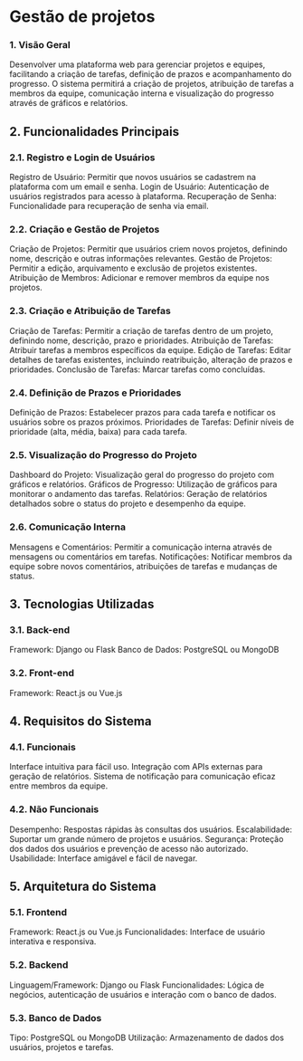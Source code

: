 # Gestão de projetos

### 1. Visão Geral

Desenvolver uma plataforma web para gerenciar projetos e equipes, facilitando a criação de tarefas, definição de prazos e acompanhamento do progresso. O sistema permitirá a criação de projetos, atribuição de tarefas a membros da equipe, comunicação interna e visualização do progresso através de gráficos e relatórios.

## 2. Funcionalidades Principais
### 2.1. Registro e Login de Usuários
Registro de Usuário: Permitir que novos usuários se cadastrem na plataforma com um email e senha.
Login de Usuário: Autenticação de usuários registrados para acesso à plataforma.
Recuperação de Senha: Funcionalidade para recuperação de senha via email.
### 2.2. Criação e Gestão de Projetos
Criação de Projetos: Permitir que usuários criem novos projetos, definindo nome, descrição e outras informações relevantes.
Gestão de Projetos: Permitir a edição, arquivamento e exclusão de projetos existentes.
Atribuição de Membros: Adicionar e remover membros da equipe nos projetos.
### 2.3. Criação e Atribuição de Tarefas
Criação de Tarefas: Permitir a criação de tarefas dentro de um projeto, definindo nome, descrição, prazo e prioridades.
Atribuição de Tarefas: Atribuir tarefas a membros específicos da equipe.
Edição de Tarefas: Editar detalhes de tarefas existentes, incluindo reatribuição, alteração de prazos e prioridades.
Conclusão de Tarefas: Marcar tarefas como concluídas.
### 2.4. Definição de Prazos e Prioridades
Definição de Prazos: Estabelecer prazos para cada tarefa e notificar os usuários sobre os prazos próximos.
Prioridades de Tarefas: Definir níveis de prioridade (alta, média, baixa) para cada tarefa.
### 2.5. Visualização do Progresso do Projeto
Dashboard do Projeto: Visualização geral do progresso do projeto com gráficos e relatórios.
Gráficos de Progresso: Utilização de gráficos para monitorar o andamento das tarefas.
Relatórios: Geração de relatórios detalhados sobre o status do projeto e desempenho da equipe.
### 2.6. Comunicação Interna
Mensagens e Comentários: Permitir a comunicação interna através de mensagens ou comentários em tarefas.
Notificações: Notificar membros da equipe sobre novos comentários, atribuições de tarefas e mudanças de status.

## 3. Tecnologias Utilizadas
### 3.1. Back-end
Framework: Django ou Flask
Banco de Dados: PostgreSQL ou MongoDB
### 3.2. Front-end
Framework: React.js ou Vue.js

## 4. Requisitos do Sistema
### 4.1. Funcionais
Interface intuitiva para fácil uso.
Integração com APIs externas para geração de relatórios.
Sistema de notificação para comunicação eficaz entre membros da equipe.
### 4.2. Não Funcionais
Desempenho: Respostas rápidas às consultas dos usuários.
Escalabilidade: Suportar um grande número de projetos e usuários.
Segurança: Proteção dos dados dos usuários e prevenção de acesso não autorizado.
Usabilidade: Interface amigável e fácil de navegar.

## 5. Arquitetura do Sistema
### 5.1. Frontend
Framework: React.js ou Vue.js
Funcionalidades: Interface de usuário interativa e responsiva.
### 5.2. Backend
Linguagem/Framework: Django ou Flask
Funcionalidades: Lógica de negócios, autenticação de usuários e interação com o banco de dados.
### 5.3. Banco de Dados
Tipo: PostgreSQL ou MongoDB
Utilização: Armazenamento de dados dos usuários, projetos e tarefas.
